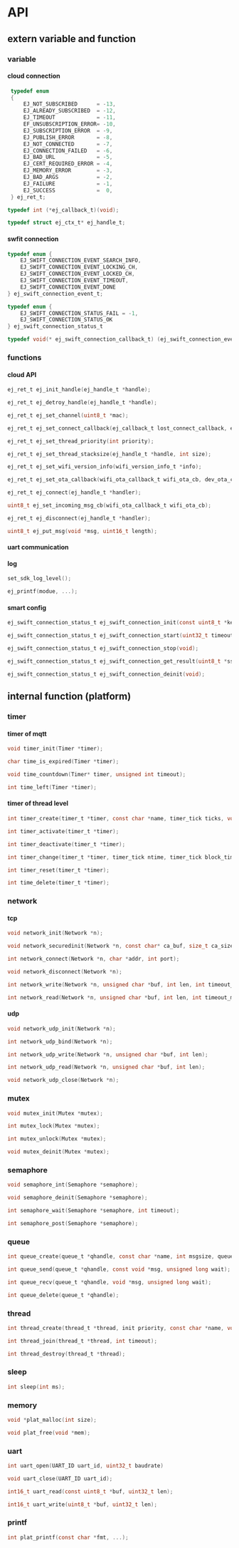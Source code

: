 # API

## extern variable and function

### variable

#### cloud connection

```c
 typedef enum
 {
     EJ_NOT_SUBSCRIBED      = -13,
     EJ_ALREADY_SUBSCRIBED  = -12,
     EJ_TIMEOUT             = -11,
     EF_UNSUBSCRIPTION_ERROR= -10,
     EJ_SUBSCRIPTION_ERROR  = -9,
     EJ_PUBLISH_ERROR       = -8,
     EJ_NOT_CONNECTED       = -7,
     EJ_CONNECTION_FAILED   = -6,
     EJ_BAD_URL             = -5,
     EJ_CERT_REQUIRED_ERROR = -4,
     EJ_MEMORY_ERROR        = -3,
     EJ_BAD_ARGS            = -2,
     EJ_FAILURE             = -1,
     EJ_SUCCESS             =  0,
 } ej_ret_t;

```

```c
typedef int (*ej_callback_t)(void);
```

```c
typedef struct ej_ctx_t* ej_handle_t;
```

#### swfit connection

```c
typedef enum {
    EJ_SWIFT_CONNECTION_EVENT_SEARCH_INFO,
    EJ_SWIFT_CONNECTION_EVENT_LOCKING_CH,
    EJ_SWIFT_CONNECTION_EVENT_LOCKED_CH,
    EJ_SWIFT_CONNECTION_EVENT_TIMEOUT,
    EJ_SWIFT_CONNECTION_EVENT_DONE
} ej_swift_connection_event_t;
```

```c
typedef enum {
    EJ_SWIFT_CONNECTION_STATUS_FAIL = -1,
    EJ_SWIFT_CONNECTION_STATUS_OK
} ej_swift_connection_status_t
```

```c
typedef void(* ej_swift_connection_callback_t) (ej_swift_connection_event_t event, void *data);
```

### functions

#### cloud API

```c
ej_ret_t ej_init_handle(ej_handle_t *handle);
```

```c
ej_ret_t ej_detroy_handle(ej_handle_t *handle);
```

```c
ej_ret_t ej_set_channel(uint8_t *mac);
```

```c
ej_ret_t ej_set_connect_callback(ej_callback_t lost_connect_callback, ej_callback_t restore_connect_callback);
```

```c
ej_ret_t ej_set_thread_priority(int priority);
```

```c
ej_ret_t ej_set_thread_stacksize(ej_handle_t *handle, int size);
```

```c
ej_ret_t ej_set_wifi_version_info(wifi_version_info_t *info);
```

```c
ej_ret_t ej_set_ota_callback(wifi_ota_callback_t wifi_ota_cb, dev_ota_callback_t dev_ota_cb);
```

```c
ej_ret_t ej_connect(ej_handle_t *handler);
```

```c
uint8_t ej_set_incoming_msg_cb(wifi_ota_callback_t wifi_ota_cb);
```

```c
ej_ret_t ej_disconnect(ej_handle_t *handler);
```

```c
uint8_t ej_put_msg(void *msg, uint16_t length);
```




#### uart communication


#### log 

```c
set_sdk_log_level();
```

```c
ej_printf(modue, ...);

```


#### smart config


```c
ej_swift_connection_status_t ej_swift_connection_init(const uint8_t *key, const uint8_t key_length, ej_swift_conn_callback cb);
```

```c
ej_swift_connection_status_t ej_swift_connection_start(uint32_t timeout);
```

```c
ej_swift_connection_status_t ej_swift_connection_stop(void);
```

```c
ej_swift_connection_status_t ej_swift_connection_get_result(uint8_t *ssid, uint8_t *ssid_length, uint8_t *password, uint8_t  *password_length);
```

```c
ej_swift_connection_status_t ej_swift_connection_deinit(void);
```

## internal function (platform)

### timer

#### timer of mqtt

```c
void timer_init(Timer *timer);
```

```c
char time_is_expired(Timer *timer);
```

```c
void time_countdown(Timer* timer, unsigned int timeout);
```

```c
int time_left(Timer *timer);
```

#### timer of thread level

```c
int timer_create(timer_t *timer, const char *name, timer_tick ticks, void (*call_back)(ej_timer_arg_t), void *cb_arg, timer_reload_t reload, timer_activate_t activate);
```

```c
int timer_activate(timer_t *timer);
```

```c
int timer_deactivate(timer_t *timer);
```

```c
int timer_change(timer_t *timer, timer_tick ntime, timer_tick block_time);
```

```c
int timer_reset(timer_t *timer);
```

```c
int time_delete(timer_t *timer);
```

### network

#### tcp

```c
void network_init(Network *n);
```

```c
void network_securedinit(Network *n, const char* ca_buf, size_t ca_size);
```

```c
int network_connect(Network *n, char *addr, int port);
```

```c
void network_disconnect(Network *n);
```

```c
int network_write(Network *n, unsigned char *buf, int len, int timeout_ms);
```

```c
int network_read(Network *n, unsigned char *buf, int len, int timeout_ms);
```

#### udp

```c
void network_udp_init(Network *n);
```

```c
int network_udp_bind(Network *n);
```

```c
int network_udp_write(Network *n, unsigned char *buf, int len);
```

```c
int network_udp_read(Network *n, unsigned char *buf, int len);
```

```c
void network_udp_close(Network *n);
```

### mutex

```c
void mutex_init(Mutex *mutex);
```

```c
int mutex_lock(Mutex *mutex);
```

```c
int mutex_unlock(Mutex *mutex);
```

```c
void mutex_deinit(Mutex *mutex);
```

### semaphore

```c
void semaphore_int(Semaphore *semaphore);
```

```c
void semaphore_deinit(Semaphore *semaphore);
```

```c
int semaphore_wait(Semaphore *semaphore, int timeout);
```

```c
int semaphore_post(Semaphore *semaphore);
```

### queue

```c
int queue_create(queue_t *qhandle, const char *name, int msgsize, queue_pool_t *poolname);
```

```c
int queue_send(queue_t *qhandle, const void *msg, unsigned long wait);
```

```c
int queue_recv(queue_t *qhandle, void *msg, unsigned long wait);
```

```c
int queue_delete(queue_t *qhandle);
```

### thread

```c
int thread_create(thread_t *thread, init priority, const char *name, void (*founc)(void *), int stack_size, void *arg);
```

```c
int thread_join(thread_t *thread, int timeout);
```

```c
int thread_destroy(thread_t *thread);
```

### sleep

```c
int sleep(int ms);
```

### memory

```c
void *plat_malloc(int size);
```

```c
void plat_free(void *mem); 
```

### uart

```c
int uart_open(UART_ID uart_id, uint32_t baudrate)
```

```c
void uart_close(UART_ID uart_id);
```

```c
int16_t uart_read(const uint8_t *buf, uint32_t len);
```

```c
int16_t uart_write(uint8_t *buf, uint32_t len);
```

### printf

```c
int plat_printf(const char *fmt, ...);
```
